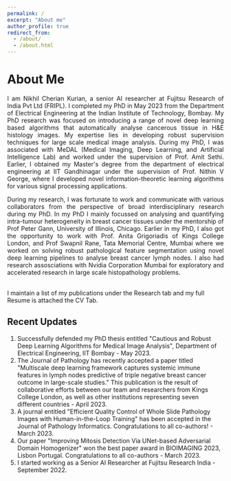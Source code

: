 ```yaml
---
permalink: /
excerpt: "About me"
author_profile: true
redirect_from: 
  - /about/
  - /about.html
---
```

<h1>About Me </h1> 
<div style='text-align: justify;'>I am Nikhil Cherian Kurian, a senior AI researcher at Fujitsu Research of India Pvt Ltd (FRIPL). I completed my PhD in May 2023 from the <a href="https://www.ee.iitb.ac.in" style="text-decoration: none;">Department of Electrical Engineering</a> at the <a href="https://www.iitb.ac.in/" style="text-decoration: none;">Indian Institute of  Technology, Bombay</a>. My  PhD research was focused on introducing a range of novel deep learning based algorithms that automatically analyse cancerous tissue in H&E histology images. My expertise lies in developing robust supervision techniques for large scale medical image analysis. During my PhD, I was associated with MeDAL (Medical Imaging, Deep Learning, and Artificial Intelligence Lab) and worked under the supervision of <a href="https://www.ee.iitb.ac.in/~asethi/" style="text-decoration: none;">Prof. Amit Sethi</a>. Earlier, I obtained my Master's degree from the department of electrical engineering at <a href="https://www.iitgn.ac.in/" style="text-decoration: none;">IIT Gandhinagar</a> under the supervision of <a href="https://sites.google.com/iitgn.ac.in/nvg/" style="text-decoration: none;">Prof. Nithin V George</a>, where I developed novel information-theoretic learning algorithms for various signal processing applications.</div>  
<p>  </p>

<div style='text-align: justify;'>During my research, I was fortunate to work and communicate with various collaborators from the perspective of broad interdisciplinary research during my PhD. In my PhD I mainly focussed on analysing and quantifying intra-tumour heterogeneity in breast cancer tissues under the mentorship of <a href="https://pathology.uic.edu/directory/peter-h-gann-mdscd/" style="text-decoration: none;">Prof Peter Gann</a>, University of Illinois, Chicago.  Earlier in my PhD, I also got the opportunity to work with <a href="https://www.kcl.ac.uk/people/anita-grigoriadis" style="text-decoration: none;">Prof. Anita Grigoriadis</a> of Kings College London, and <a href="https://actrec.irins.org/profile/171459" style="text-decoration: none;">Prof Swapnil Rane</a>, Tata Memorial Centre, Mumbai where we worked on solving robust pathological feature segmentation using novel deep learning pipelines to analyse breast cancer lymph nodes. I also had research assosciations with <a href="https://www.nvidia.com/en-in/" style="text-decoration: none;"> Nvidia Corporation Mumbai</a> for exploratory and accelerated research in large scale histopathology problems.</div>

<br>I maintain a list of my publications under the Research tab and my full Resume is attached the CV Tab.

<h2>Recent Updates </h2> 

1. Successfully defended my PhD thesis entitled "Cautious and Robust Deep Learning Algorithms for Medical Image Analysis", Department of Electrical Engineering, IIT Bombay - May 2023.
2. The Journal of Pathology has recently accepted a paper titled "Multiscale deep learning framework captures systemic immune features in lymph nodes predictive of triple negative breast cancer outcome in large-scale studies." This publication is the result of collaborative efforts between our team and researchers from Kings College London, as well as other institutions representing seven different countries - April 2023.
3. A journal entitled "Efficient Quality Control of Whole Slide Pathology Images with Human-in-the-Loop Training" has been accepted in the Journal of Pathology Informatics. Congratulations to all co-authors! - March 2023.
4. Our paper "Improving Mitosis Detection Via UNet-based Adversarial Domain Homogenizer" won the best paper award in BIOIMAGING 2023, Lisbon Portugal. Congratulations to all co-authors - March 2023.
5. I started working as a Senior AI Researcher at Fujitsu Research India - September 2022.
  

